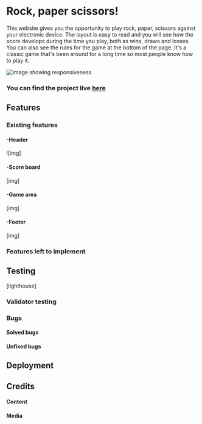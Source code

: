 # Rock, paper scissors!

This website gives you the opportunity to play rock, paper, scissors against your electronic device. The layout is easy to read and you will see how the score develops during the time you play, both as wins, draws and losses.  You can also see the rules for the game at the bottom of the page. It's a classic game that's been around for a long time so most people know how to play it.

![Image showing responsiveness]()

### You can find the project live [here](https://ramonabroberg.github.io/rock-paper-scissors/)

## Features

### Existing features

#### -Header

![img]

#### -Score board

[img]

#### -Game area

[img]

#### -Footer

[img]

### Features left to implement

## Testing

[lighthouse]

### Validator testing

### Bugs

#### Solved bugs

#### Unfixed bugs

## Deployment

## Credits

#### Content

#### Media
